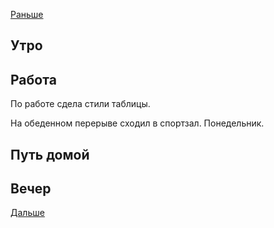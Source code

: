 [Раньше](2021.03.14.md)  
## Утро
## Работа
По работе сдела стили таблицы.

На обеденном перерыве сходил в спортзал. Понедельник.
## Путь домой
## Вечер
[Дальше](2021.03.16.md)
